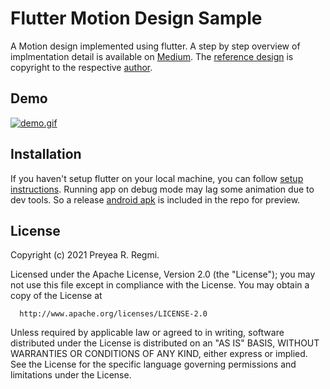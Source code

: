 # Flutter Motion Design Sample

A Motion design implemented using flutter. A step by step overview of implmentation detail is available on [Medium](https://flutter.dev/docs/get-started/codelab). The [reference design](https://dribbble.com/shots/5580777-Login-Interaction) is copyright to the respective [author](https://medium.com/r?url=https%3A%2F%2Fdribbble.com%2Fjohnyvino).

## Demo
<a href="https://github.com/PreyeaRegmi/FlutterMotionDesignSamples/blob/master/screenshot/demo.gif"><img src="https://github.com/PreyeaRegmi/FlutterMotionDesignSamples/blob/master/screenshots/demo.gif" alt="demo.gif" border="0"></a>

## Installation
If you haven't setup flutter on your local machine, you can follow [setup instructions](https://flutter.dev/docs/get-started/install).
 Running app on debug mode may lag some animation due to dev tools. So a release [android apk](
 https://github.com/PreyeaRegmi/FlutterMotionDesignSamples/blob/master/apk/demo.apk) is included in the repo for preview.


## License

Copyright (c) 2021 Preyea R. Regmi.

Licensed under the Apache License, Version 2.0 (the "License");
you may not use this file except in compliance with the License.
You may obtain a copy of the License at

      http://www.apache.org/licenses/LICENSE-2.0

Unless required by applicable law or agreed to in writing, software
distributed under the License is distributed on an "AS IS" BASIS,
WITHOUT WARRANTIES OR CONDITIONS OF ANY KIND, either express or implied.
See the License for the specific language governing permissions and
 limitations under the License.
